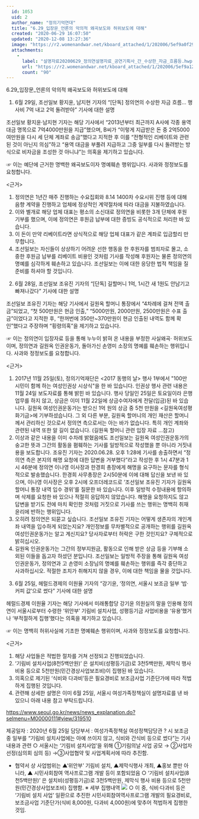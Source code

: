 ```yaml
---
  id: 1053
  uid: 2
  author_name: "정의기억연대"
  title: "6.29_입장문_언론의 악의적 왜곡보도와 허위보도에 대해"
  created: "2020-06-29 16:07:50"
  updated: "2020-12-08 13:27:36"
  image: "https://r2.womenandwar.net/kboard_attached/1/202006/5ef9a0f29585b5788003.png"
  attachments: 
    - 
      label: "설명자료20200629_정의연설명자료_공연기획사_간_수상한_자금_흐름등.hwp"
      url: "https://r2.womenandwar.net/kboard_attached/1/202006/5ef9a12c247f46152440.hwp"
      count: "90"
---
```

6.29_입장문_언론의 악의적 왜곡보도와 허위보도에 대해

1. 6월 29일, 조선일보 황지윤, 남지현 기자의 “\[단독\] 정의연의 수상한 자금 흐름… 행사비 7억 내고 2억 돌려받아” 기사에 대한 설명

 조선일보 황지윤·남지현 기자는 해당 기사에서 “2013년부터 최근까지 A사에 각종 용역 대금 명목으로 7억4000만원을 지급”했으며, B씨가 “이렇게 지급받은 돈 중 2억5000여만원을 다시 세 단체 계좌로 송금”했다고 지적한 후 이를 “전형적인 리베이트와 관련된 것이 아닌지 의심”하고 “용역 대금을 부풀려 지급하고 그중 일부를 다시 돌려받는 방식으로 비자금을 조성한 것 아니냐”는 의혹을 제기하고 있습니다. 

☞ 이는 예단에 근거한 명백한 왜곡보도이자 명예훼손 행위입니다. 사과와 정정보도를 요청합니다. 

 <근거>
1) 정의연은 1년간 매주 진행하는 수요집회와 8.14 1400차 수요시위 진행 등에 대해 음향 계약을 진행하고 업체에 정상적인 계약절차에 따라 대금을 지불하였습니다.
2) 이와 별개로 해당 업체 대표는 평소의 소신대로 정의연을 비롯한 3개 단체에 후원 기부를 했으며, 이에 정의연은 후원금 납부에 대한 증빙도 공식적으로 처리한 바 있습니다. 
3) 이 돈이 만약 리베이트라면 상식적으로 해당 업체 대표가 같은 계좌로 입금할리 만무합니다.
4) 조선일보는 자신들이 상상하기 어려운 선한 행동을 한 후원자를 범죄자로 몰고, 소중한 후원금 납부를 리베이트 비용인 것처럼 기사를 작성해 후원자는 물론 정의연의 명예를 심각하게 훼손하고 있습니다. 조선일보는 이에 대한 응당한 법적 책임을 질 준비를 하셔야 할 것입니다. 

2. 6월 28일, 조선일보 조유진 기자의 “\[단독\] 길할머니 1억, 1시간 새 1원도 안남기고 빠져나갔다” 기사에 대한 설명

 조선일보 조유진 기자는 해당 기사에서 길원옥 할머니 통장에서 “4차례에 걸쳐 전액 출금”되었고, “첫 500만원은 현금 인출,” “5000만원, 2000만원, 2500만원은 수표 출금”이었다고 지적한 후, “한꺼번에 350만~370만원이 현금 인출된 내역도 함께 확인”했다고 주장하며 “횡령의혹”을 제기하고 있습니다.

☞ 이는 정의연이 입장자료 등을 통해 누누이 밝혀 온 내용을 부정한 사실왜곡· 허위보도이며, 정의연과 길원옥 인권운동가, 돌아가신 손영미 소장의 명예를 훼손하는 행위입니다. 사과와 정정보도를 요청합니다. 

<근거>
1) 2017년 11월 25일(토), 정의기억재단은 <2017 동행의 날> 행사 1부에서 "100만 시민이 함께 하는 여성인권상 시상식"을 한 바 있습니다. 인권상 행사 관련 내용은 11월 24일 보도자료를 통해 밝힌 바 있습니다. 행사 당일인 25일은 토요일이라 은행업무를 하지 않고, 상금은 이미 11월 22일에 상금수여자에게 전달(입금)된 바 있습니다. 길원옥 여성인권운동가는 받으신 1억 원의 상금 중 5천 만원을 <길원옥여성평화기금>에 기부하셨습니다. 그 외 다른 부분, 길원옥 할머니의 개인 재산은 할머니께서 관리하신 것으로서 정의연 측으로서는 아는 바가 없습니다. 특히 개인 계좌와 관련된 내역 또한 알 길이 없습니다. (길원옥 할머니 관련 입장 자료 ...참고)
2) 이상과 같은 내용을 이미 수차례 밝혔음에도 조선일보는 길원옥 여성인권운동가의 숭고한 뜻과 그간의 활동을 폄훼하는 기사를 일방적으로 작성했을 뿐 아니라 거짓내용을 보도합니다. 조유진 기자는 2020.06.28. 오후 1:28에 기사를 송출하면서 “정의연 측은 본지의 해명 요청에 대한 답변을 거부했다”라고 작성한 후 1시 47분과 1시 46분에 정의연 이나영 이사장과 한경희 총장에게 해명을 요구하는 문자를 형식적으로 발송했습니다. 한경희 사무총장은 2시50분에 이에 대해 답신을 보낸 바 있으며, 이나영 이사장은 오후 2시에 오프더레코드로 ‘조선일보 조유진 기자가 길원옥 할머니 통장 내역 입수 경위’를 질문한 바 있습니다. 이후 일방적 수정내용에 항의하며 삭제를 요청한 바 있으나 적절히 응답하지 않았습니다. 해명을 요청하지도 않고 답변을 받기도 전에 마치 확인한 것처럼 거짓으로 기사를 쓰는 행위는 명백히 취재윤리에 반하는 행위입니다. 
3) 오히려 정의연은 되묻고 싶습니다. 조선일보 조유진 기자는 어떻게 생존자의 개인계좌 내역을 입수하게 되었는지요? 개인정보를 무차별적으로 공개하는 행위를 길원옥 여성인권운동가는 알고 계신지요? 당사자로부터 허락은 구한 것인지요? 구체적으로 밝히십시오. 
4) 길원옥 인권운동가는 그간의 정부지원금, 활동으로 인해 받은 상금 등을 기부해 소외된 이들을 돕고자 하셨던 분입니다. 조선일보는 일방적 주장을 통해 길원옥 여성인권운동가, 정의연과 고 손영미 소장님의 명예를 훼손하는 행위를 즉각 중단하고 사과하십시오. 적절한 조치가 취해지지 않을 경우, 이에 대한 책임을 물을 것입니다. 

3. 6월 25일, 헤럴드경제의 이원율 기자의 “강기윤, ‘정의연, 서울시 보조금 일부 ‘밥·커피 값’으로 썼다” 기사에 대한 설명 


 헤럴드경제 이원율 기자는 해당 기사에서 미래통합당 강기윤 의원실의 말을 인용해 정의연이 서울시로부터 수령한 ‘위안부’ 기림비 설치사업, 성평등기금 사업비용을 ‘유용’했거나 ‘부적절하게 집행’했다는 의혹을 제기하고 있습니다. 

☞ 이는 명백히 허위사실에 기초한 명예훼손 행위이며, 사과와 정정보도를 요청합니다. 

<근거>
1) 해당 사업들은 적법한 절차를 거쳐 선정되고 진행되었습니다.
2) ‘기림비 설치사업(8천5백만원)’ 은 설치비(성평등기금)로 3천5백만원, 제막식 행사 비용 등으로 5천만원(민간경상사업보조비)이 집행된 바 있습니다.
3) 의혹으로 제기된 ‘식비와 다과비’등은 필요경비로 보조금사업 기준단가에 따라 적법하게 집행된 것입니다. 
4) 관련해 상세한 설명은 이미 6월 25일, 서울시 여성가족정책실이 설명자료를 낸 바 있으니 아래 내용 참고 부탁드립니다. 

https://www.seoul.go.kr/news/news_explanation.do?selmenu=M00000111#view/319510

제공일자 : 2020년 6월 25일
담당부서 : 여성가족정책실 여성정책담당관
? 시 보조금 중 일부를 “기림비 설치사업에는 아예 쓰이지 않고, 식비와 간식비 등으로 썼다”는 기사 내용과 관련
○ 서울시는 ‘기림비 설치사업’을 위해 ①기림의날 사업 공모 → ②사업자 선정(심의회 심의 등) →③사업협약 및 사업계획서에 따라 추진함.
 - 협약서 상 사업범위는 ▲‘위안부’ 기림비 설치, ▲제막식행사 개최, ▲홍보 뿐만 아니라, ▲ 시민사회참여 역사프로그램 개발 등이 포함되었음
○ ‘기림비 설치사업(8천5백만원)’ 은 설치비(성평등기금)로 3천5백만원, 제막식 행사 비용 등으로 5천만원(민간경상사업보조비) 집행함. 
 ※ 세부 집행내역
![](https://r2.womenandwar.net/kboard_attached/1/202006/5ef9a0f29585b5788003.png)
○ 이 중, 식비·다과비 등은 ‘기림비 설치 사업’ 일환으로 추진한 시민사회참여역사프로그램 개발의 필요경비로, 보조금사업 기준단가(식비 8,000원, 다과비 4,000원)에 맞추어 적법하게 집행한 것임.